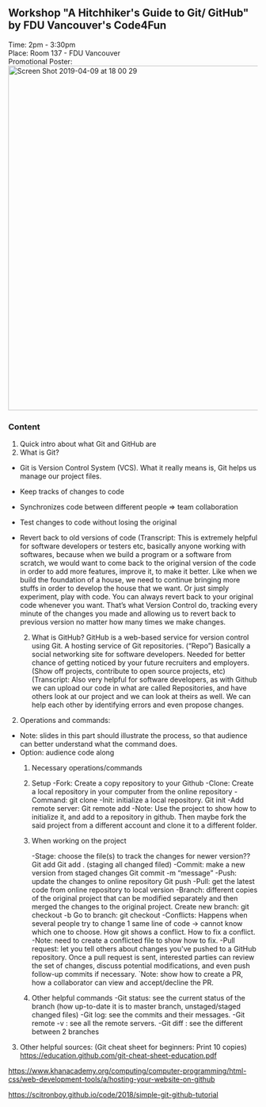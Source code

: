 ## Workshop "A Hitchhiker's Guide to Git/ GitHub" by FDU Vancouver's Code4Fun 

Time: 2pm - 3:30pm\
Place: Room 137 - FDU Vancouver\
Promotional Poster:\
<img width="695" alt="Screen Shot 2019-04-09 at 18 00 29" src="https://user-images.githubusercontent.com/35150672/56096592-0cdafd00-5e9f-11e9-8644-fef2389bb6f6.png">

### Content

1. Quick intro about what Git and GitHub are
  1. What is Git?
- Git is Version Control System (VCS). What it really means is, Git helps us manage our project files.
- Keep tracks of changes to code
- Synchronizes code between different people => team collaboration
- Test changes to code without losing the original
- Revert back to old versions of code
	(Transcript: This is extremely helpful for software developers or testers etc, basically anyone working with softwares, because when we build a program or a software from scratch, we would want to come back to the original version of the code in order to add more features, improve it, to make it better. Like when we build the foundation of a house, we need to continue bringing more stuffs in order to develop the house that we want. Or just simply experiment, play with code. You can always revert back to your original code whenever you want. That’s what Version Control do, tracking every minute of the changes you made and allowing us to revert back to previous version no matter how many times we make changes.

  2. What is GitHub?
GitHub is a web-based service for version control using Git. A hosting service of Git repositories. (“Repo”) Basically a social networking site for software developers.
Needed for better chance of getting noticed by your future recruiters and employers. (Show off projects, contribute to open source projects, etc)
  (Transcript: Also very helpful for software developers, as with Github we can upload our code in what are called Repositories, and have others look at our project and we can look at theirs as well. We can help each other by identifying errors and even propose changes. 


2. Operations and commands:
- Note: slides in this part should illustrate the process, so that audience can better understand what the command does.
- Option: audience code along
  1. Necessary operations/commands
    1. Setup
      -Fork: Create a copy repository to your Github
      -Clone: Create a local repository in your computer from the online repository
      -Command: git clone
      -Init: initialize a local repository.
          Git init
      -Add remote server:
          Git remote add <name> <server>
      -Note: Use the project to show how to initialize it, and add to a repository in github. Then maybe fork the said project from a different account and clone it to a different folder.

  2. When working on the project
  
      -Stage: choose the file(s) to track the changes for newer version??
          Git add <fileName>
          Git add . (staging all changed filed)
      -Commit: make a new version from staged changes
          Git commit -m “message”
      -Push: update the changes to online repository
          Git push
      -Pull: get the latest code from online repository to local version
      -Branch: different copies of the original project that can be modified separately and then merged the changes to the original project.
          Create new branch: git checkout -b <branchName>
          Go to branch: git checkout <branchName>
      -Conflicts: Happens when several people try to change 1 same line of code -> cannot know which one to choose.
          How git shows a conflict.
          How to fix a conflict.
      -Note: need to create a conflicted file to show how to fix.
      -Pull request: let you tell others about changes you've pushed to a GitHub repository. Once a pull request is sent, interested parties can review the set of changes, discuss potential modifications, and even push follow-up commits if necessary.
      `Note: show how to create a PR, how a collaborator can view and accept/decline the PR.
  3. Other helpful commands
      -Git status: see the current status of the branch (how up-to-date it is to master branch, unstaged/staged changed files)
      -Git log: see the commits and their messages.
      -Git remote -v : see all the remote servers.
      -Git diff <sourceBranch> <targetBranch>: see the different between 2 branches

3. Other helpful sources:
(Git cheat sheet for beginners: Print 10 copies)
https://education.github.com/git-cheat-sheet-education.pdf

https://www.khanacademy.org/computing/computer-programming/html-css/web-development-tools/a/hosting-your-website-on-github

https://scitronboy.github.io/code/2018/simple-git-github-tutorial
